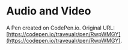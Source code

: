 # Audio and Video

A Pen created on CodePen.io. Original URL: [https://codepen.io/traveualr/pen/RwpWMGY](https://codepen.io/traveualr/pen/RwpWMGY).


